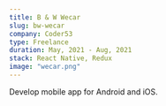 ```yaml
---
title: B & W Wecar
slug: bw-wecar
company: Coder53
type: Freelance
duration: May, 2021 - Aug, 2021
stack: React Native, Redux
image: "wecar.png"
---
```


Develop mobile app for Android and iOS.
